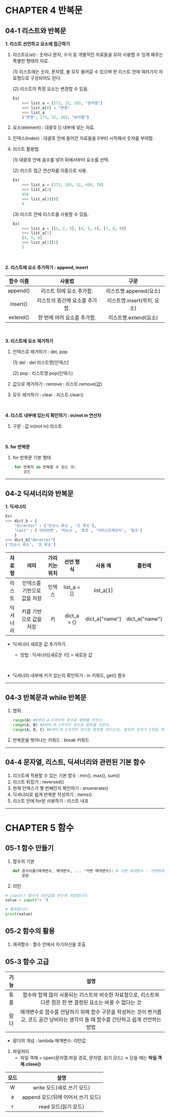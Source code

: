 # **CHAPTER 4** 반복문

## 04-1 리스트와 반복문

**1. 리스트 선언하고 요소에 접근하기**

1. 리스트(List) : 숫자나 문자, 수식 등 개별적인 자료들을 모아 사용할 수 있게 해주는 특별한 형태의 자료.
    
    (1) 리스트에는 숫자, 문자열, 불 모두 들어갈 수 있으며 한 리스트 안에 여러가지 자료형으로 구성되어도 된다.

    (2) 리스트의 특정 요소는 변경할 수 있음.

    ```python
    Ex)
        >>> list_a = [273, 32, 103, "문자열"]
        >>> list_a[0] = "변경"
        >>> list_a
        ["변경", 273, 32, 103, "문자열"]
    ```
2. 요소(element) : 대괄호 [] 내부에 넣는 자료.
3. 인덱스(index) : 대괄호 안에 들어간 자료들을 0부터 시작해서 숫자를 부여함.
4. 리스트 활용법.

    (1) 대괄호 안에 음수를 넣어 뒤에서부터 요소를 선택.
    
    (2) 리스트 접근 연산자를 이중으로 사용.
        
    ```python
    Ex)
        >>> list_a = [273, 103, 32, 456, 78]
        >>> list_a[3]
        456
        >>> list_a[3][0]
        4
    ```

    (3) 리스트 안에 리스트를 사용할 수 있음.
    ```python
    Ex)
        >>> list_a = [[1, 2, 3], [4, 5, 6], [7, 8, 9]]
        >>> list_a[1]
        [4, 5, 6]
        >>> list_a[1][1]
        5
    ```

</br>

**2. 리스트에 요소 추가하기 : append, insert**

|함수 이름|사용법|구문|
|:--:|:--:|:--:|
|append()|리스트 뒤에 요소 추가함.|리스트명.appened(요소)|
|insert()|리스트의 중간에 요소를 추가함.|리스트명.insert(위치, 요소)|
|extend()|한 번에 여러 요소를 추가함.|리스트명.extend(요소)|

</br>

**3. 리스트에 요소 제거하기**

1. 인덱스로 제거하기 : del, pop
    
    (1) del : del 리스트명[인덱스]
    
    (2) pop : 리스트명.pop(인덱스)

2. 값으로 제거하기 : remove : 리스트.remove(값)

3. 모두 제거하기 : clear : 리스트.clear()

</br>

**4. 리스트 내부에 있는지 확인하기 : in/not in 연산자**

1. 구문 : 값 in(not in) 리스트

</br>

**5. for 반복문**

1. for 반복문 기본 형태
```python
    for 반복자 in 반복할 수 있는 것:
        코드
```

****

## 04-2 딕셔너리와 반복문

**1. 딕셔너리**

```python
Ex) 
>>> dict_b = {
    "director" : ['안소니 루소', '조 루소'], 
    "cast" : ['아이언맨', '타노스', '토르', '닥터스트레인지', '헐크']
    }
>>> dict_b["derector"]
['안소니 루소', '조 루소']
```

|자료형|의미|가리키는 위치|선언 형식|사용 예|틀린예|
|:--:|:--:|:--:|:--:|:--:|:--:|
|리스트|인덱스를 기반으로 값을 저장|인덱스|list_a = [] |list_a[1]|
|딕셔너리|키를 기반으로 값을 저장|키|dict_a = {}|dict_a["name"]|dict_a{"name"}|

* 딕셔너리 새로운 값 추가하기.
  
  * 방법 : 딕셔너리[새로운 키] = 새로운 값

</br>

* 딕셔너리 내부에 키가 있는지 확인하기 : in 키워드, get() 함수

***

## 04-3 반복문과 while 반복문

1. 범위.
   ```python
   range(A) #0부터 A-1까지의 정수로 범위를 만든다.
   range(A, B) #A부터 B-1까지의 정수로 범위를 만든다.
   range(A, B, C) #A부터 B-1까지의 정수로 범위를 만드는데, 앞뒤의 숫자가 C만큼 차이가 남.
   ```
2. 반복문을 벗어나는 키워드 : break 키워드

***

## 04-4 문자열, 리스트, 딕셔너리와 관련된 기본 함수

1. 리스트에 적용할 수 있는 기본 함수 : min(), max(), sum()
2. 리스트 뒤집기 : reversed()
3. 현재 인덱스가 몇 번째인지 확인하기 : enumerate()
4. 딕셔너리로 쉽게 반복문 작성하기 : items()
5. 리스트 안에 for문 사용하기 : 리스트 내포 

***

# CHAPTER 5 함수
## 05-1 함수 만들기

1. 함수의 기본 
   ```python
   def 함수이름(매개변수, 매개변수, ... *가변 매개변수): # 가변 매개변수 : 가변매개변수 뒤에는 매개변수가 올 수 없으며(매개변수의 형태가 '값'이면 뒤에 올 수 있다.-기본 매개변수-), 하나만 사용할 수 있다.
       문장
    ```
2. 리턴
```python
# input() 함수의 리턴값을 변수에 저장합니다.
value = input("> ")

# 출력합니다.
print(value)
```

## 05-2 함수의 활용

1. 재귀함수 : 함수 안에서 자기자신을 호출.

## 05-3 함수 고급

|기능| 설명|
|:--:|:--:|
|튜플|함수와 함께 많이 사용되는 리스트와 비슷한 자료형으로, 리스트와 다른 점은 한 번 결정된 요소는 바꿀 수 없다는 것|
|람다|매개변수로 함수를 전달하기 위해 함수 구문을 작성하는 것이 번거롭고, 코드 공간 낭비라는 생각이 들 때 함수를 간단하고 쉽게 선언하는 방법|

* 람다의 개념 : lambda 매개변수: 리턴값

1. 파일처리
   * 파일 객체 = open(문자열:파일 경로, 문자열: 읽기 모드) -> 닫을 때는 **파일 객체.close()**

|모드|설명|
|:--:|:--:|
|W|write 모드(새로 쓰기 모드)|
|a|append 모드(뒤에 이어서 쓰기 모드)|
|r|read 모드(읽기 모드)|